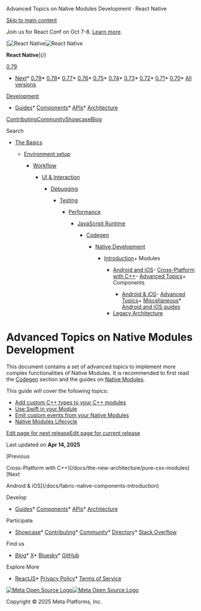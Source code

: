 Advanced Topics on Native Modules Development · React Native

[Skip to main content](#__docusaurus_skipToContent_fallback)

Join us for React Conf on Oct 7-8. [Learn more](https://conf.react.dev).

[![React Native](/img/header_logo.svg)![React Native](/img/header_logo.svg)

**React Native**](/)

[0.79](/docs/the-new-architecture/advanced-topics-modules)

* [Next](/docs/next/the-new-architecture/advanced-topics-modules)* [0.79](/docs/the-new-architecture/advanced-topics-modules)* [0.78](/docs/0.78/getting-started)* [0.77](/docs/0.77/getting-started)* [0.76](/docs/0.76/getting-started)* [0.75](/docs/0.75/getting-started)* [0.74](/docs/0.74/getting-started)* [0.73](/docs/0.73/getting-started)* [0.72](/docs/0.72/getting-started)* [0.71](/docs/0.71/getting-started)* [0.70](/docs/0.70/getting-started)* [All versions](/versions)

[Development](#)

* [Guides](/docs/getting-started)* [Components](/docs/components-and-apis)* [APIs](/docs/accessibilityinfo)* [Architecture](/architecture/overview)

[Contributing](/contributing/overview)[Community](/community/overview)[Showcase](/showcase)[Blog](/blog)

Search

* [The Basics](/docs/getting-started)

  * [Environment setup](/docs/environment-setup)

    * [Workflow](/docs/running-on-device)

      * [UI & Interaction](/docs/style)

        * [Debugging](/docs/debugging)

          * [Testing](/docs/testing-overview)

            * [Performance](/docs/performance)

              * [JavaScript Runtime](/docs/javascript-environment)

                * [Codegen](/docs/the-new-architecture/what-is-codegen)

                  * [Native Development](/docs/native-platform)

                    + [Introduction](/docs/native-platform)+ Modules

                        - [Android and iOS](/docs/turbo-native-modules-introduction)- [Cross-Platform with C++](/docs/the-new-architecture/pure-cxx-modules)- [Advanced Topics](/docs/the-new-architecture/advanced-topics-modules)+ Components

                          - [Android & iOS](/docs/fabric-native-components-introduction)- [Advanced Topics](/docs/the-new-architecture/advanced-topics-components)+ [Miscellaneous](/docs/appendix)* [Android and iOS guides](/docs/headless-js-android)

                      * [Legacy Architecture](/docs/legacy/native-modules-intro)

Advanced Topics on Native Modules Development
=============================================

This document contains a set of advanced topics to implement more complex functionalities of Native Modules. It is recommended to first read the [Codegen](/docs/the-new-architecture/what-is-codegen) section and the guides on [Native Modules](/docs/turbo-native-modules-introduction).

This guide will cover the following topics:

* [Add custom C++ types to your C++ modules](/docs/the-new-architecture/custom-cxx-types)
* [Use Swift in your Module](/docs/next/the-new-architecture/turbo-modules-with-swift)
* [Emit custom events from your Native Modules](/docs/next/the-new-architecture/native-modules-custom-events)
* [Native Modules Lifecycle](/docs/next/the-new-architecture/native-modules-lifecycle)

[Edit page for next release](https://github.com/facebook/react-native-website/edit/main/docs/the-new-architecture/advanced-topics-modules.md)[Edit page for current release](https://github.com/facebook/react-native-website/edit/main/website/versioned_docs/version-0.79/the-new-architecture/advanced-topics-modules.md)

Last updated on **Apr 14, 2025**

[Previous

Cross-Platform with C++](/docs/the-new-architecture/pure-cxx-modules)[Next

Android & iOS](/docs/fabric-native-components-introduction)

Develop

* [Guides](/docs/getting-started)* [Components](/docs/components-and-apis)* [APIs](/docs/accessibilityinfo)* [Architecture](/architecture/overview)

Participate

* [Showcase](/showcase)* [Contributing](/contributing/overview)* [Community](/community/overview)* [Directory](https://reactnative.directory/)* [Stack Overflow](https://stackoverflow.com/questions/tagged/react-native)

Find us

* [Blog](/blog)* [X](https://x.com/reactnative)* [Bluesky](https://bsky.app/profile/reactnative.dev)* [GitHub](https://github.com/facebook/react-native)

Explore More

* [ReactJS](https://react.dev/)* [Privacy Policy](https://opensource.fb.com/legal/privacy/)* [Terms of Service](https://opensource.fb.com/legal/terms/)

[![Meta Open Source Logo](/img/oss_logo.svg)![Meta Open Source Logo](/img/oss_logo.svg)](https://opensource.fb.com/)

Copyright © 2025 Meta Platforms, Inc.